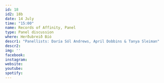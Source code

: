 ```yaml
---
id: 18
id2: 18b
date: 14 July
time: "15:00"
name: Records of Affinity, Panel
type: Panel discussion
where: Herðubreið Bíó
descr1: "Panellists: Daría Sól Andrews, April Dobbins & Tanya Sleiman"
descr2: 
img: ''
facebook: 
instagram:  
website:
youtube: 
spotify:
---
```

